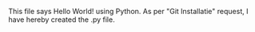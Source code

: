 This file says Hello World! using Python.
As per "Git Installatie" request, I have hereby created the .py file.